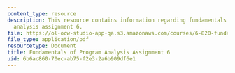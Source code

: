 ```yaml
---
content_type: resource
description: This resource contains information regarding fundamentals of program
  analysis assignment 6.
file: https://ol-ocw-studio-app-qa.s3.amazonaws.com/courses/6-820-fundamentals-of-program-analysis-fall-2015/6b6ac86070ecab75f2e32a6b909df6e1_MIT6_820F15_ps6.pdf
file_type: application/pdf
resourcetype: Document
title: Fundamentals of Program Analysis Assignment 6
uid: 6b6ac860-70ec-ab75-f2e3-2a6b909df6e1
---
```

